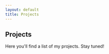 ```yaml
---
layout: default
title: Projects
---
```


## Projects

Here you'll find a list of my projects. Stay tuned!
